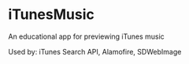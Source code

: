 # iTunesMusic

An educational app for previewing iTunes music

Used by:
iTunes Search API, Alamofire, SDWebImage
